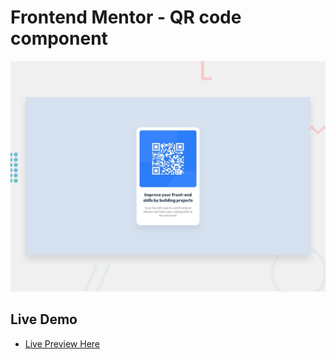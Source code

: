 # Frontend Mentor - QR code component

![Design preview for the QR code component coding challenge](./preview.jpg)

## Live Demo

- [Live Preview Here](https://qr-code-component-mo3bassias-projects.vercel.app)
